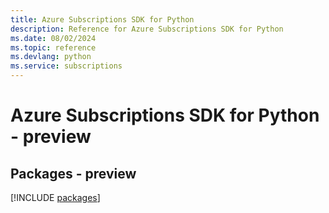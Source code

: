 ```yaml
---
title: Azure Subscriptions SDK for Python
description: Reference for Azure Subscriptions SDK for Python
ms.date: 08/02/2024
ms.topic: reference
ms.devlang: python
ms.service: subscriptions
---
```

# Azure Subscriptions SDK for Python - preview
## Packages - preview
[!INCLUDE [packages](subscriptions-index.md)]